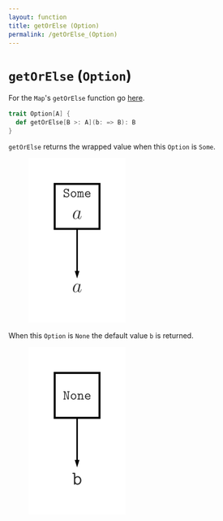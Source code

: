 ```yaml
---
layout: function
title: getOrElse (Option)
permalink: /getOrElse_(Option)
---
```


# `getOrElse` (`Option`)

For the `Map`'s `getOrElse` function go [here](./getOrElse_(Map)).

~~~ scala
trait Option[A] {
  def getOrElse[B >: A](b: => B): B
}
~~~

`getOrElse` returns the wrapped value when this `Option` is `Some`.

<figure class="diagram">
  <img src="images/getOrElse_Option.svg" alt="getOrElse function">
  <!-- <figcaption class="diagram-desc"></figcaption> -->
</figure>

When this `Option` is `None` the default value `b` is returned.

<figure class="diagram">
  <img src="images/getOrElse_Option.2.svg" alt="getOrElse function">
  <!-- <figcaption class="diagram-desc"></figcaption> -->
</figure>

